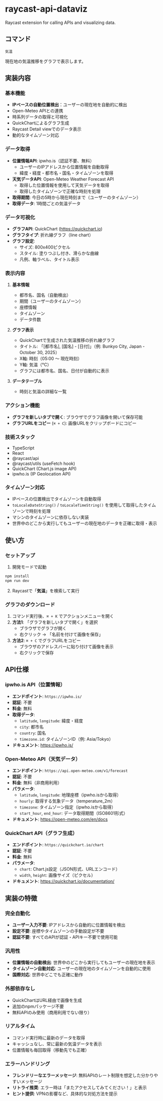 # raycast-api-dataviz

Raycast extension for calling APIs and visualizing data.

## コマンド

```
気温
```

現在地の気温推移をグラフで表示します。

## 実装内容

### 基本機能
- **IPベースの自動位置検出**：ユーザーの現在地を自動的に検出
- Open-Meteo APIとの連携
- 時系列データの取得と可視化
- QuickChartによるグラフ生成
- Raycast Detail viewでのデータ表示
- 動的なタイムゾーン対応

### データ取得
- **位置情報API**: ipwho.is（認証不要、無料）
  - ユーザーのIPアドレスから位置情報を自動取得
  - 緯度・経度・都市名・国名・タイムゾーンを取得
- **天気データAPI**: Open-Meteo Weather Forecast API
  - 取得した位置情報を使用して天気データを取得
  - 取得したタイムゾーンで正確な時刻を処理
- **取得期間**: 今日の5時から現在時刻まで（ユーザーのタイムゾーン）
- **取得データ**: 1時間ごとの気温データ

### データ可視化
- **グラフAPI**: QuickChart (https://quickchart.io)
- **グラフタイプ**: 折れ線グラフ（line chart）
- **グラフ設定**:
  - サイズ: 800x400ピクセル
  - スタイル: 塗りつぶし付き、滑らかな曲線
  - 凡例、軸ラベル、タイトル表示

### 表示内容
1. **基本情報**
   - 都市名、国名（自動検出）
   - 期間（ユーザーのタイムゾーン）
   - 座標情報
   - タイムゾーン
   - データ件数

2. **グラフ表示**
   - QuickChartで生成された気温推移の折れ線グラフ
   - タイトル: 「[都市名], [国名] - [日付]」（例: Bunkyo City, Japan - October 30, 2025）
   - X軸: 時刻（05:00 ～ 現在時刻）
   - Y軸: 気温（°C）
   - グラフには都市名、国名、日付が自動的に表示

3. **データテーブル**
   - 時刻と気温の詳細な一覧

### アクション機能
- **グラフを新しいタブで開く**: ブラウザでグラフ画像を開いて保存可能
- **グラフURLをコピー** (`⌘ + C`): 画像URLをクリップボードにコピー

### 技術スタック
- TypeScript
- React
- @raycast/api
- @raycast/utils (useFetch hook)
- QuickChart (Chart.js image API)
- ipwho.is (IP Geolocation API)

### タイムゾーン対応
- IPベースの位置検出でタイムゾーンを自動取得
- `toLocaleDateString()` / `toLocaleTimeString()` を使用して取得したタイムゾーンで時刻を処理
- マシンのタイムゾーンに依存しない実装
- 世界中のどこから実行してもユーザーの現在地のデータを正確に取得・表示

## 使い方

### セットアップ
1. 開発モードで起動
```bash
npm install
npm run dev
```

2. Raycastで「**気温**」を検索して実行

### グラフのダウンロード
1. コマンド実行後、`⌘ + K` でアクションメニューを開く
2. **方法1**: 「グラフを新しいタブで開く」を選択
   - ブラウザでグラフが開く
   - 右クリック → 「名前を付けて画像を保存」
3. **方法2**: `⌘ + C` でグラフURLをコピー
   - ブラウザのアドレスバーに貼り付けて画像を表示
   - 右クリックで保存

## API仕様

### ipwho.is API（位置情報）
- **エンドポイント**: `https://ipwho.is/`
- **認証**: 不要
- **料金**: 無料
- **取得データ**:
  - `latitude`, `longitude`: 緯度・経度
  - `city`: 都市名
  - `country`: 国名
  - `timezone.id`: タイムゾーンID（例: Asia/Tokyo）
- **ドキュメント**: https://ipwho.is/

### Open-Meteo API（天気データ）
- **エンドポイント**: `https://api.open-meteo.com/v1/forecast`
- **認証**: 不要
- **料金**: 無料（非商用利用）
- **パラメータ**:
  - `latitude`, `longitude`: 地理座標（ipwho.isから取得）
  - `hourly`: 取得する気象データ（temperature_2m）
  - `timezone`: タイムゾーン指定（ipwho.isから取得）
  - `start_hour`, `end_hour`: データ取得期間（ISO8601形式）
- **ドキュメント**: https://open-meteo.com/en/docs

### QuickChart API（グラフ生成）
- **エンドポイント**: `https://quickchart.io/chart`
- **認証**: 不要
- **料金**: 無料
- **パラメータ**:
  - `chart`: Chart.js設定（JSON形式、URLエンコード）
  - `width`, `height`: 画像サイズ（ピクセル）
- **ドキュメント**: https://quickchart.io/documentation/

## 実装の特徴

### 完全自動化
- **ユーザー入力不要**: IPアドレスから自動的に位置情報を検出
- **設定不要**: 座標やタイムゾーンの手動設定が不要
- **認証不要**: すべてのAPIが認証・APIキー不要で使用可能

### 汎用性
- **位置情報の自動検出**: 世界中のどこから実行してもユーザーの現在地を表示
- **タイムゾーン自動対応**: ユーザーの現在地のタイムゾーンを自動的に使用
- **国際対応**: 世界中どこでも正確に動作

### 外部依存なし
- QuickChartはURL経由で画像を生成
- 追加のnpmパッケージ不要
- 無料APIのみ使用（商用利用でない限り）

### リアルタイム
- コマンド実行時に最新のデータを取得
- キャッシュなし、常に最新の気温データを表示
- 位置情報も毎回取得（移動先でも正確）

### エラーハンドリング
- **フレンドリーなエラーメッセージ**: 無料APIのレート制限を想定した分かりやすいメッセージ
- **リトライ推奨**: エラー時は「またアクセスしてみてください！」と表示
- **ヒント提供**: VPNの影響など、具体的な対処方法を提示